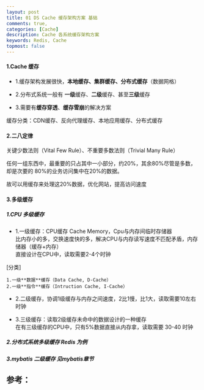 ```yaml
---
layout: post
title: 01 DS Cache 缓存架构方案 基础
comments: true,
categories: [Cache]
description: Cache 各系统缓存架构方案 
keywords: Redis, Cache
topmost: false
---
```


#### 1.Cache 缓存

- 1.缓存架构发展很快，**本地缓存、集群缓存、分布式缓存**（数据网格） 

- 2.分布式系统一般有 **一级**缓存、**二级**缓存、甚至**三级**缓存 
- 3.需要有**缓存穿透**、**缓存雪崩**的解决方案

缓存分类：CDN缓存、反向代理缓存、本地应用缓存、分布式缓存

#### 2.二八定律

关键少数法则（Vital Few Rule）、不重要多数法则（Trivial Many Rule）

任何一组东西中，最重要的只占其中一小部分，约20%，其余80%尽管是多数，却是次要的 80%的业务访问集中在20%的数据。

故可以用缓存来处理这20%数据，优化网站，提高访问速度

#### 3.多级缓存

##### 1.CPU 多级缓存

- 1.一级缓存：CPU缓存 Cache Memory，Cpu与内存间临时存储器  
  比内存小的多，交换速度快的多，解决CPU与内存读写速度不匹配矛盾，内存储器（缓存+内存）   
  直接设计在CPU中，读取需要2-4个时钟

[分类]

```
1.一级**数据**缓存（Data Cache, D-Cache）
2.一级**指令**缓存（Intruction Cache, I-Cache）
```

- 2.二级缓存，协调1级缓存与内存之间速度，2比1慢，比1大，读取需要10左右时钟 

- 3.三级缓存：读取2级缓存未命中的数据设计的一种缓存  
  在有三级缓存的CPU中，只有5%数据直接从内存拿，读取需要 30-40 时钟

##### 2.分布式系统多级缓存 Redis 为例

##### 3.mybatis 二级缓存 见mybatis章节
































## 参考：

